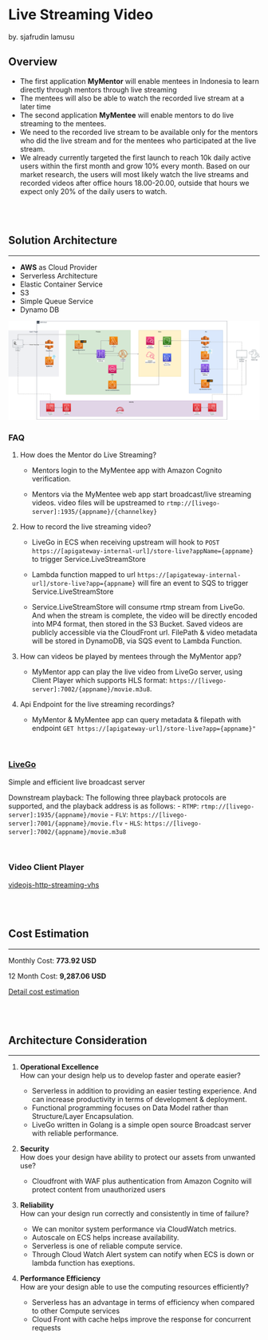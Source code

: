 # Live Streaming Video

by. sjafrudin lamusu

## Overview

- The first application **MyMentor** will enable mentees in Indonesia to learn directly through mentors through live streaming
- The mentees will also be able to watch the recorded live stream at a later time
- The second application **MyMentee** will enable mentors to do live streaming to the mentees.
- We need to the recorded live stream to be available only for the mentors who did the live stream and for the mentees who participated at the live stream.
- We already currently targeted the first launch to reach 10k daily active users within the first month and grow 10% every month. Based on our market research, the users will most likely watch the live streams and recorded videos after office hours 18.00-20.00, outside that hours we expect only 20% of the daily users to watch.

<br><br>
## Solution Architecture
---

- **AWS** as Cloud Provider
- Serverless Architecture
- Elastic Container Service
- S3
- Simple Queue Service
- Dynamo DB

![Infra](images/infra.png)

### FAQ

1. How does the Mentor do Live Streaming?
    - Mentors login to the MyMentee app with Amazon Cognito verification.

    - Mentors via the MyMentee web app start broadcast/live streaming videos. video files will be upstreamed to `rtmp://[livego-server]:1935/{appname}/{channelkey}`

1. How to record the live streaming video?
    - LiveGo in ECS when receiving upstream will hook to `POST https://[apigateway-internal-url]/store-live?appName={appname}` to trigger Service.LiveStreamStore

    - Lambda function mapped to url `https://[apigateway-internal-url]/store-live?app={appname}` will fire an event to SQS to trigger Service.LiveStreamStore

    - Service.LiveStreamStore will consume rtmp stream from LiveGo. And when the stream is complete, the video will be directly encoded into MP4 format, then stored in the S3 Bucket. Saved videos are publicly accessible via the CloudFront url. FilePath & video metadata will be stored in DynamoDB, via SQS event to Lambda Function.

1. How can videos be played by mentees through the MyMentor app?
    - MyMentor app can play the live video from LiveGo server, using Client Player which supports HLS format: `https://[livego-server]:7002/{appname}/movie.m3u8`.

1. Api Endpoint for the live streaming recordings?
    - MyMentor & MyMentee app can query metadata & filepath with endpoint `GET https://[apigateway-url]/store-live?app={appname}"`

<br>

### [LiveGo](https://github.com/gwuhaolin/livego)

Simple and efficient live broadcast server

Downstream playback: The following three playback protocols are supported, and the playback address is as follows:
    - `RTMP`: `rtmp://[livego-server]:1935/{appname}/movie`
    - `FLV`: `https://[livego-server]:7001/{appname}/movie.flv`
    - `HLS`: `https://[livego-server]:7002/{appname}/movie.m3u8`

<br>

### Video Client Player

[videojs-http-streaming-vhs](https://github.com/videojs/http-streaming#videojs-http-streaming-vhs)

<br><br>
## Cost Estimation
---

Monthly Cost: **773.92 USD**

12 Month Cost: **9,287.06 USD**

[Detail cost estimation](https://calculator.aws/#/estimate?id=83430e65080b9fe8246dcf241fa4b5d98d216294)

<br><br>
## Architecture Consideration
---

1. **Operational Excellence**<br>
How can your design help us to develop faster and operate easier?
    - Serverless in addition to providing an easier testing experience. And can increase productivity in terms of development & deployment.
     - Functional programming focuses on Data Model rather than Structure/Layer Encapsulation.
     - LiveGo written in Golang is a simple open source Broadcast server with reliable performance.

1. **Security**<br>
How does your design have ability to protect our assets from unwanted use?
    - Cloudfront with WAF plus authentication from Amazon Cognito will protect content from unauthorized users<br>

1. **Reliability**<br>
How can your design run correctly and consistently in time of failure?
    - We can monitor system performance via CloudWatch metrics.
    - Autoscale on ECS helps increase availability.
    - Serverless is one of reliable compute service.
    - Through Cloud Watch Alert system can notify when ECS is down or lambda function has exeptions.

1. **Performance Efficiency**<br>
How are your design able to use the computing resources efficiently?
    - Serverless has an advantage in terms of efficiency when compared to other Compute services
    - Cloud Front with cache helps improve the response for concurrent requests